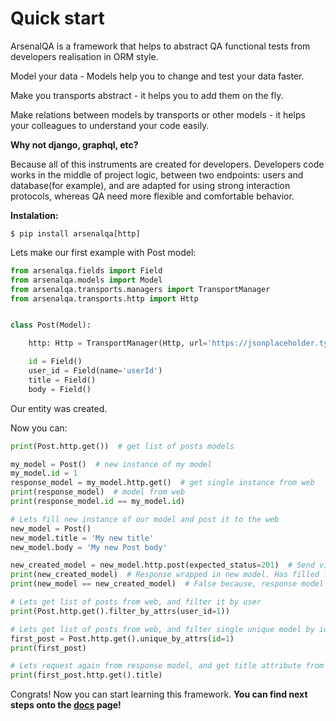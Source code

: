 Quick start
=====================================

ArsenalQA is a framework that helps to abstract QA functional tests from  developers realisation in ORM style.

Model your data - Models help you to change and test your data faster.

Make you transports abstract - it helps you to add them on the fly.

Make relations between models by transports or other models - it helps your colleagues to understand your code easily.

**Why not django, graphql, etc?**

Because all of this instruments are created for developers. Developers code works in the middle of project logic,
between two endpoints: users and database(for example), and are adapted for using strong interaction protocols,
whereas QA need more flexible and comfortable behavior.


**Instalation:**
```
$ pip install arsenalqa[http]
```

Lets make our first example with Post model:

``` python
from arsenalqa.fields import Field
from arsenalqa.models import Model
from arsenalqa.transports.managers import TransportManager
from arsenalqa.transports.http import Http


class Post(Model):

    http: Http = TransportManager(Http, url='https://jsonplaceholder.typicode.com/posts/{id}')

    id = Field()
    user_id = Field(name='userId')
    title = Field()
    body = Field()
```

Our entity was created.

Now you can:

``` python
print(Post.http.get())  # get list of posts models

my_model = Post()  # new instance of my model
my_model.id = 1
response_model = my_model.http.get()  # get single instance from web
print(response_model)  # model from web
print(response_model.id == my_model.id)

# Lets fill new instance of our model and post it to the web
new_model = Post()
new_model.title = 'My new title'
new_model.body = 'My new Post body'

new_created_model = new_model.http.post(expected_status=201)  # Send via http POST method
print(new_created_model)  # Response wrapped in new model. Has filled field id.
print(new_model == new_created_model)  # False because, response model contains only id field.

# Lets get list of posts from web, and filter it by user
print(Post.http.get().filter_by_attrs(user_id=1))

# Lets get list of posts from web, and filter single unique model by id
first_post = Post.http.get().unique_by_attrs(id=1)
print(first_post)

# Lets request again from response model, and get title attribute from response model
print(first_post.http.get().title)
```
Congrats! Now you can start learning this framework. **You can find next steps onto the [docs](./arsenalqa/tree/main/docs/INDEX.md) page!**